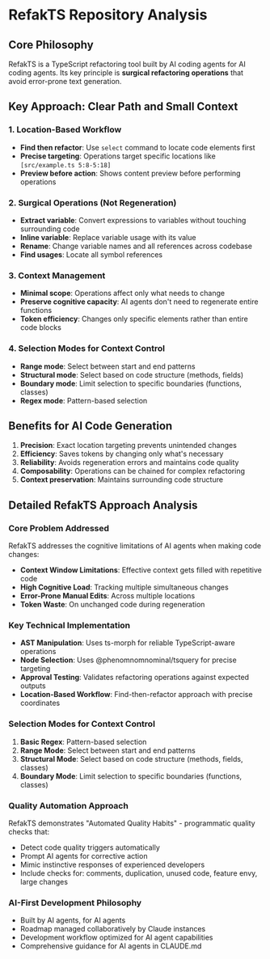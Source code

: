 # RefakTS Repository Analysis

## Core Philosophy
RefakTS is a TypeScript refactoring tool built by AI coding agents for AI coding agents. Its key principle is **surgical refactoring operations** that avoid error-prone text generation.

## Key Approach: Clear Path and Small Context

### 1. Location-Based Workflow
- **Find then refactor**: Use `select` command to locate code elements first
- **Precise targeting**: Operations target specific locations like `[src/example.ts 5:8-5:18]`
- **Preview before action**: Shows content preview before performing operations

### 2. Surgical Operations (Not Regeneration)
- **Extract variable**: Convert expressions to variables without touching surrounding code
- **Inline variable**: Replace variable usage with its value
- **Rename**: Change variable names and all references across codebase
- **Find usages**: Locate all symbol references

### 3. Context Management
- **Minimal scope**: Operations affect only what needs to change
- **Preserve cognitive capacity**: AI agents don't need to regenerate entire functions
- **Token efficiency**: Changes only specific elements rather than entire code blocks

### 4. Selection Modes for Context Control
- **Range mode**: Select between start and end patterns
- **Structural mode**: Select based on code structure (methods, fields)
- **Boundary mode**: Limit selection to specific boundaries (functions, classes)
- **Regex mode**: Pattern-based selection

## Benefits for AI Code Generation
1. **Precision**: Exact location targeting prevents unintended changes
2. **Efficiency**: Saves tokens by changing only what's necessary
3. **Reliability**: Avoids regeneration errors and maintains code quality
4. **Composability**: Operations can be chained for complex refactoring
5. **Context preservation**: Maintains surrounding code structure



## Detailed RefakTS Approach Analysis

### Core Problem Addressed
RefakTS addresses the cognitive limitations of AI agents when making code changes:
- **Context Window Limitations**: Effective context gets filled with repetitive code
- **High Cognitive Load**: Tracking multiple simultaneous changes
- **Error-Prone Manual Edits**: Across multiple locations
- **Token Waste**: On unchanged code during regeneration

### Key Technical Implementation
- **AST Manipulation**: Uses ts-morph for reliable TypeScript-aware operations
- **Node Selection**: Uses @phenomnomnominal/tsquery for precise targeting
- **Approval Testing**: Validates refactoring operations against expected outputs
- **Location-Based Workflow**: Find-then-refactor approach with precise coordinates

### Selection Modes for Context Control
1. **Basic Regex**: Pattern-based selection
2. **Range Mode**: Select between start and end patterns
3. **Structural Mode**: Select based on code structure (methods, fields, classes)
4. **Boundary Mode**: Limit selection to specific boundaries (functions, classes)

### Quality Automation Approach
RefakTS demonstrates "Automated Quality Habits" - programmatic quality checks that:
- Detect code quality triggers automatically
- Prompt AI agents for corrective action
- Mimic instinctive responses of experienced developers
- Include checks for: comments, duplication, unused code, feature envy, large changes

### AI-First Development Philosophy
- Built by AI agents, for AI agents
- Roadmap managed collaboratively by Claude instances
- Development workflow optimized for AI agent capabilities
- Comprehensive guidance for AI agents in CLAUDE.md

